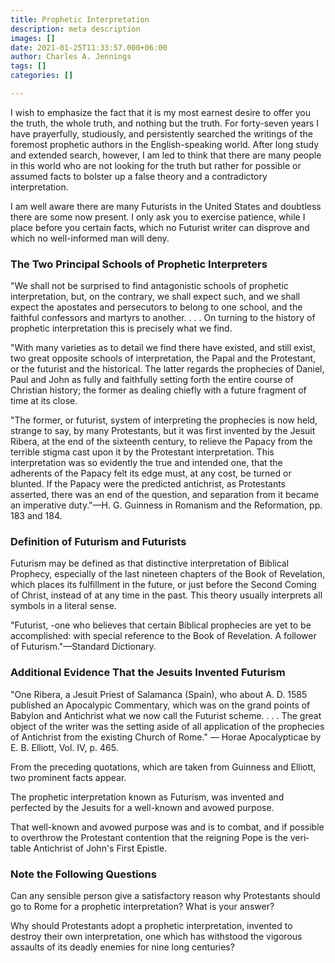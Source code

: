 ```yaml
---
title: Prophetic Interpretation
description: meta description
images: []
date: 2021-01-25T11:33:57.000+06:00
author: Charles A. Jennings
tags: []
categories: []

---
```

I wish to emphasize the fact that it is my most earnest desire to offer you the truth, the whole truth, and nothing but the truth. For forty-seven years I have prayerfully, studiously, and persistently searched the writings of the foremost prophetic authors in the English-speaking world. After long study and extended search, however, I am led to think that there are many people in this world who are not looking for the truth but rather for possible or assumed facts to bolster up a false theory and a contradictory interpretation.

I am well aware there are many Futurists in the United States and doubtless there are some now present. I only ask you to exercise patience, while I place before you certain facts, which no Futurist writer can disprove and which no well-informed man will deny.

### The Two Principal Schools of Prophetic Interpreters

"We shall not be surprised to find antagonistic schools of prophetic interpre­tation, but, on the contrary, we shall expect such, and we shall expect the apostates and persecutors to belong to one school, and the faithful confessors and martyrs to another. . . . On turning to the history of prophetic interpretation this is precisely what we find.

"With many varieties as to detail we find there have existed, and still exist, two great opposite schools of interpretation, the Papal and the Protestant, or the futurist and the historical. The latter regards the prophecies of Daniel, Paul and John as fully and faithfully setting forth the entire course of Christian his­tory; the former as dealing chiefly with a future fragment of time at its close.

"The former, or futurist, system of interpreting the prophecies is now held, strange to say, by many Protestants, but it was first invented by the Jesuit Ribera, at the end of the sixteenth century, to relieve the Papacy from the ter­rible stigma cast upon it by the Protestant interpretation. This interpretation was so evidently the true and intended one, that the adherents of the Papacy felt its edge must, at any cost, be turned or blunted. If the Papacy were the predicted antichrist, as Protestants asserted, there was an end of the question, and separation from it became an imperative duty."—H. G. Guinness in Romanism and the Reformation, pp. 183 and 184.

### Definition of Futurism and Futurists

Futurism may be defined as that distinctive interpretation of Biblical Prophecy, especially of the last nineteen chapters of the Book of Revelation, which places its fulfillment in the future, or just before the Second Coming of Christ, instead of at any time in the past. This theory usually interprets all symbols in a literal sense.

"Futurist, -one who believes that certain Biblical prophecies are yet to be accomplished: with special reference to the Book of Revelation. A follower of Futurism."—Standard Dictionary.

### Additional Evidence That the Jesuits Invented Futurism

"One Ribera, a Jesuit Priest of Salamanca (Spain), who about A. D. 1585 published an Apocalypic Commentary, which was on the grand points of Babylon and Antichrist what we now call the Futurist scheme. . . . The great object of the writer was the setting aside of all application of the prophecies of Antichrist from the existing Church of Rome." — Horae Apocalypticae by E. B. Elliott, Vol. IV, p. 465.

From the preceding quotations, which are taken from Guinness and Elliott, two prominent facts appear.

The prophetic interpretation known as Futurism, was invented and perfected by the Jesuits for a well-known and avowed purpose.

That well-known and avowed purpose was and is to combat, and if possible to overthrow the Protestant contention that the reigning Pope is the veri­table Antichrist of John's First Epistle.

### Note the Following Questions

Can any sensible person give a satisfactory reason why Protestants should go to Rome for a prophetic interpretation? What is your answer?

Why should Protestants adopt a prophetic interpretation, invented to destroy their own interpretation, one which has withstood the vigorous assaults of its deadly enemies for nine long centuries?